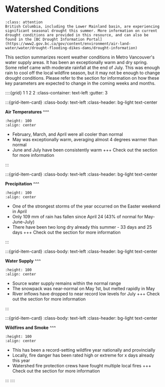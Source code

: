 # Watershed Conditions

```{admonition} **Drought Status:** 
:class: attention
British Columbia, including the Lower Mainland basin, are experiencing significant seasonal drought this summer. More information on current drought conditions are provided in this resource, and can also be found in the [BC Drought Information Portal](https://www2.gov.bc.ca/gov/content/environment/air-land-water/water/drought-flooding-dikes-dams/drought-information)
```

This section summarizes recent weather conditions in Metro Vancouver's water supply areas. It has been an exceptionally warm and dry spring. Some relief came with moderate rainfall at the end of July. This was enough rain to cool off the local wildfire season, but it may not be enough to change drought conditions. Please refer to the [](outlook.md) section for information on how these key parameters are expected to change in the coming weeks and months. 

::::{grid} 1 1 2 2
:class-container: text-left
:gutter: 3

:::{grid-item-card}
:class-body: text-left
:class-header: bg-light text-center

**Air Temperatures**
^^^
```{image} img/temp.jfif
:height: 100
:align: center
```

- February, March, and April were all cooler than normal
- May was exceptionally warm, averaging almost 4 degrees warmer than normal
- June and July have been consistently warm
+++
Check out the [](air-temp.ipynb) section for more information

:::

:::{grid-item-card}
:class-body: text-left
:class-header: bg-light text-center

**Precipitation**
^^^
```{image} img/precip-icon.jfif
:height: 100
:align: center
```

- One of the strongest storms of the year occurred on the Easter weekend in April
- Only 109 mm of rain has fallen since April 24 (43% of normal for May-June-July)
- There have been two long dry already this summer - 33 days and 25 days
+++
Check out the [](air-temp.ipynb) section for more information

:::

:::{grid-item-card}
:class-body: text-left
:class-header: bg-light text-center

**Water Supply**
^^^
```{image} img/river_discharge_icon.jpg
:height: 100
:align: center
```

- Source water supply remains within the normal range 
- The snowpack was near-normal on May 1st, but melted rapidly in May
- River inflows have dropped to near record low levels for July
+++
Check out the [](water_supply.ipynb) section for more information

:::

:::{grid-item-card}
:class-body: text-left
:class-header: bg-light text-center

**Wildfires and Smoke**
^^^
```{image} img/wildfire-icon.jpg
:height: 100
:align: center
```

- This has been a record-setting wildfire year nationally and provincially
- Locally, fire danger has been rated high or extreme for x days already this year
- Watershed fire protection crews have fought multiple local fires
+++
Check out the [](crossover.ipynb) section for more information

:::
::::


